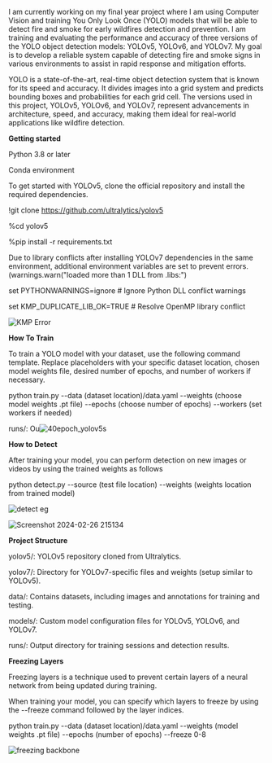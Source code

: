 I am currently working on my final year project where I am using Computer Vision and training You Only Look Once (YOLO) models that will be able to detect fire and smoke for early wildfires detection and prevention. I am training and evaluating the performance and accuracy of three versions of the YOLO object detection models: YOLOv5, YOLOv6, and YOLOv7. My goal is to develop a reliable system capable of detecting fire and smoke signs in various environments to assist in rapid response and mitigation efforts.

YOLO  is a state-of-the-art, real-time object detection system that is known for its speed and accuracy. It divides images into a grid system and predicts bounding boxes and probabilities for each grid cell. The versions used in this project, YOLOv5, YOLOv6, and YOLOv7, represent advancements in architecture, speed, and accuracy, making them ideal for real-world applications like wildfire detection.

**Getting started**

Python 3.8 or later

Conda environment

To get started with YOLOv5, clone the official repository and install the required dependencies.

!git clone https://github.com/ultralytics/yolov5

%cd yolov5

%pip install -r requirements.txt


Due to library conflicts after installing YOLOv7 dependencies in the same environment, additional environment variables are set to prevent errors. 
(warnings.warn("loaded more than 1 DLL from .libs:")

set PYTHONWARNINGS=ignore # Ignore Python DLL conflict warnings

set KMP_DUPLICATE_LIB_OK=TRUE # Resolve OpenMP library conflict

![KMP Error](https://github.com/DamianKos/Wildfire-Detection/assets/118854797/0cdda828-a84d-41d6-9051-badb4807d86e)




**How To Train**

To train a YOLO model with your dataset, use the following command template. Replace placeholders with your specific dataset location, chosen model weights file, desired number of epochs, and number of workers if necessary.

python train.py --data (dataset location)/data.yaml --weights (choose model weights .pt file) --epochs (choose number of epochs) --workers (set workers if needed)


runs/: Ou![40epoch_yolov5s](https://github.com/DamianKos/Wildfire-Detection/assets/118854797/4f5ed328-abf0-45c0-b19e-16b37872d228)


**How to Detect**

After training your model, you can perform detection on new images or videos by using the trained weights as follows

python detect.py --source (test file location) --weights (weights location from trained model)


![detect eg](https://github.com/DamianKos/Wildfire-Detection/assets/118854797/6bb021e0-17a1-44aa-b4e6-71ebf0c5e77f)

![Screenshot 2024-02-26 215134](https://github.com/DamianKos/Wildfire-Detection/assets/118854797/82308537-bdb7-43b2-b240-bd60ff53d9f1)


**Project Structure**

yolov5/: YOLOv5 repository cloned from Ultralytics.

yolov7/: Directory for YOLOv7-specific files and weights (setup similar to YOLOv5).

data/: Contains datasets, including images and annotations for training and testing.

models/: Custom model configuration files for YOLOv5, YOLOv6, and YOLOv7.

runs/: Output directory for training sessions and detection results.

**Freezing Layers**

Freezing layers is a technique used to prevent certain layers of a neural network from being updated during training. 

When training your model, you can specify which layers to freeze by using the --freeze command followed by the layer indices. 

python train.py --data (dataset location)/data.yaml --weights (model weights .pt file) --epochs (number of epochs) --freeze 0-8

![freezing backbone](https://github.com/DamianKos/Wildfire-Detection/assets/118854797/e9a1747a-a585-4bf4-b8e1-5ea19f505a44)
